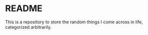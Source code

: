 # README
This is a repository to store the random things I come across in life, categorized arbitrarily.
